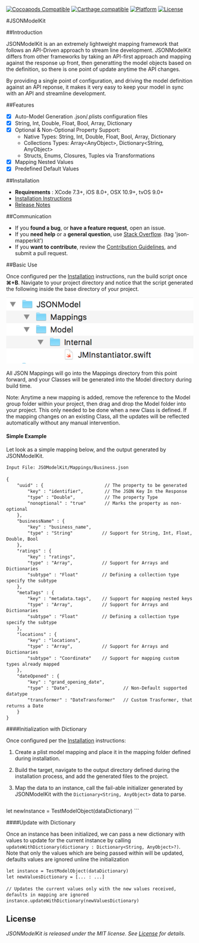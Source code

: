[![Cocoapods Compatible](https://img.shields.io/badge/pod-v1.0-blue.svg)](https://cocoapods.org/)
[![Carthage compatible](https://img.shields.io/badge/Carthage-compatible-4BC51D.svg?style=flat)](https://github.com/Carthage/Carthage)
[![Platform](https://img.shields.io/badge/platform-ios%20%7C%20osx%20%7C%20tvos-lightgrey.svg)](https://github.com/AntonTheDev/JSONModelKit/)
[![License](https://img.shields.io/badge/license-MIT-343434.svg)](https://github.com/AntonTheDev/JSONModelKit/)

#JSONModelKit

##Introduction

JSONModelKit is an an extremely lightweight mapping framework that follows an API-Driven approach to stream line development. JSONModelKit differs from other frameworks by taking an API-first approach and mapping against the response up front, then generatting the model objects based on the definition, so there is one point of update anytime the API changes. 

By providing a single point of configuration, and driving the model definition against an API reponse, it makes it very easy to keep your model in sync with an API and streamline development.

##Features

- [X] Auto-Model Generation .json/.plists configuration files
- [X] String, Int, Double, Float, Bool, Array, Dictionary
- [X] Optional & Non-Optional Property Support:
	* Native Types: String, Int, Double, Float, Bool, Array, Dictionary
	* Collections Types: Array\<AnyObject\>, Dictionary\<String, AnyObject\>
	* Structs, Enums, Closures, Tuples via Transformations
- [X] Mapping Nested Values
- [X] Predefined Default Values

##Installation

* **Requirements** : XCode 7.3+, iOS 8.0+, OSX 10.9+, tvOS 9.0+
* [Installation Instructions](/documentation/installation.md)
* [Release Notes](/documentation/changelog.md)

##Communication

- If you **found a bug**, or **have a feature request**, open an issue.
- If you **need help** or a **general question**, use [Stack Overflow](http://stackoverflow.com/questions/tagged/json-mapperkit). (tag 'json-mapperkit')
- If you **want to contribute**, review the [Contribution Guidelines](/Documentation/CONTRIBUTING.md), and submit a pull request. 

##Basic Use

Once configured per the [Installation](/documentation/installation.md) instructions, run the build script once **⌘+B**. Navigate to your project directory and notice that the script generated the following inside the base directory of your project.

![alt tag](/documentation/readme_assets/folder_structure.png?raw=true)

All JSON Mappings will go into the Mappings directory from this point forward, and your Classes will be generated into the Model directory during build time. 

Note: Anytime a new mapping is added, remove the reference to the Model group folder within your project, then drag and drop the Model folder into your project. This only needed to be done when a new Class is defined. If the mapping changes on an existing Class, all the updates will be reflected automatically without any manual intervention.

#### Simple Example

Let look as a simple mapping below, and the output generated by JSONModelKit.

```
Input File: JSOModelKit/Mappings/Business.json

{
	"uuid" : {						 // The property to be generated
		"key" : "identifier",		 // The JSON Key In the Response
		"type" : "Double",			 // The property Type
		"nonoptional" : "true"		 // Marks the property as non-optional
	},
	"businessName" : {
		"key" : "business_name",	
		"type" : "String"			// Support for String, Int, Float, Double, Bool
	},
	"ratings" : {
		"key" : "ratings",
		"type" : "Array",			// Support for Arrays and Dictionaries
		"subtype" : "Float"			// Defining a collection type specify the subtype
	},
	"metaTags" : {
		"key" : "metadata.tags",	// Support for mapping nested keys
		"type" : "Array",			// Support for Arrays and Dictionaries
		"subtype" : "Float"			// Defining a collection type specify the subtype
	},
	"locations" : {
		"key" : "locations",
		"type" : "Array",			// Support for Arrays and Dictionaries
		"subtype" : "Coordinate"	// Support for mapping custom types already mapped
	},
	"dateOpened" : {
		"key" : "grand_opening_date",		
		"type" : "Date",					// Non-Default supported datatype
		"transformer" : "DateTransformer"	// Custom Trasformer, that returns a Date
	}
}

```

####Initialization with Dictionary

Once configured per the [Installation](/documentation/installation.md) instructions:

1. Create a plist model mapping and place it in the mapping folder defined during installation.
2. Build the target, navigate to the output directory defined during the installation process, and add the generated files to the project.
3. Map the data to an instance, call the fail-able initializer generated by JSONModelKit with the `Dictionary<String, AnyObject>` data to parse.

	```
let newInstance = TestModelObject(dataDictionary)
	```

####Update with Dictionary

Once an instance has been initialized, we can pass a new dictionary with values to update for the current instance by calling `updateWithDictionary(dictionary : Dictionary<String, AnyObject>?)`. Note that only the values which are being passed within will be updated, defaults values are ignored unline the initialization

```
let instance = TestModelObject(dataDictionary)
let newValuesDictionary = [... : ...]

// Updates the current values only with the new values received, defaults in mapping are ignored
instance.updateWithDictionary(newValuesDictionary)

```

## License

*JSONModelKit is released under the MIT license. See [License](/LICENSE.md) for details.*
